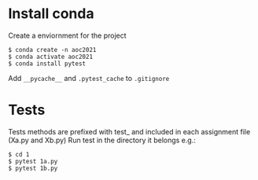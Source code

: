 # Install conda
Create a enviornment for the project
```
$ conda create -n aoc2021 
$ conda activate aoc2021 
$ conda install pytest
```

Add `__pycache__` and `.pytest_cache` to `.gitignore`

# Tests
Tests methods are prefixed with test_ and included in each assignment file (Xa.py and Xb.py)
Run test in the directory it belongs e.g.:
```
$ cd 1
$ pytest 1a.py
$ pytest 1b.py
```
